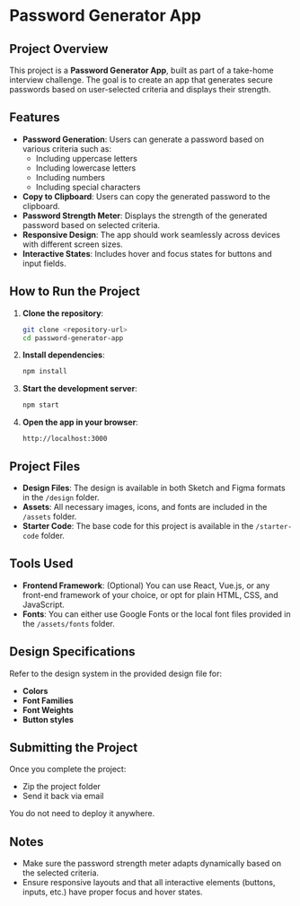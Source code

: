 # Password Generator App


## Project Overview

This project is a **Password Generator App**, built as part of a take-home interview challenge. The goal is to create an app that generates secure passwords based on user-selected criteria and displays their strength.

## Features

- **Password Generation**: Users can generate a password based on various criteria such as:
  - Including uppercase letters
  - Including lowercase letters
  - Including numbers
  - Including special characters
- **Copy to Clipboard**: Users can copy the generated password to the clipboard.
- **Password Strength Meter**: Displays the strength of the generated password based on selected criteria.
- **Responsive Design**: The app should work seamlessly across devices with different screen sizes.
- **Interactive States**: Includes hover and focus states for buttons and input fields.

## How to Run the Project

1. **Clone the repository**:
    ```bash
    git clone <repository-url>
    cd password-generator-app
    ```

2. **Install dependencies**:
    ```bash
    npm install
    ```

3. **Start the development server**:
    ```bash
    npm start
    ```

4. **Open the app in your browser**:
    ```
    http://localhost:3000
    ```

## Project Files

- **Design Files**: The design is available in both Sketch and Figma formats in the `/design` folder.
- **Assets**: All necessary images, icons, and fonts are included in the `/assets` folder.
- **Starter Code**: The base code for this project is available in the `/starter-code` folder.

## Tools Used

- **Frontend Framework**: (Optional) You can use React, Vue.js, or any front-end framework of your choice, or opt for plain HTML, CSS, and JavaScript.
- **Fonts**: You can either use Google Fonts or the local font files provided in the `/assets/fonts` folder.

## Design Specifications

Refer to the design system in the provided design file for:
- **Colors**
- **Font Families**
- **Font Weights**
- **Button styles**
  
## Submitting the Project

Once you complete the project:
- Zip the project folder
- Send it back via email

You do not need to deploy it anywhere.

## Notes

- Make sure the password strength meter adapts dynamically based on the selected criteria.
- Ensure responsive layouts and that all interactive elements (buttons, inputs, etc.) have proper focus and hover states.
